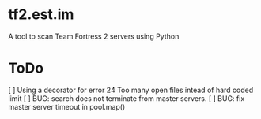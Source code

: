 tf2.est.im
==========

A tool to scan Team Fortress 2 servers using Python



ToDo
====

 [ ] Using a decorator for error 24 Too many open files intead of hard coded limit
 [ ] BUG: search does not terminate from master servers. 
 [ ] BUG: fix master server timeout in pool.map()